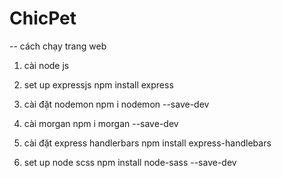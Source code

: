 # ChicPet

-- cách chạy trang web
1. cài node js

2. set up expressjs
npm install express

3. cài đặt nodemon
npm i nodemon --save-dev 

4. cài morgan
npm i morgan --save-dev

5. cài đặt express handlerbars
npm install express-handlebars

6. set up node scss
npm install node-sass --save-dev
